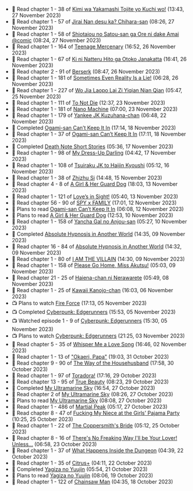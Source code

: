<!-- ANILIST_ACTIVITY:start -->

-   📖 Read chapter 1 - 38 of [Kimi wa Yakamashi Tojite yo Kuchi wo!](https://anilist.co/manga/149337) (13:43, 27 November 2023)
-   📖 Read chapter 1 - 57 of [Jirai Nan desu ka? Chihara-san](https://anilist.co/manga/137714) (08:26, 27 November 2023)
-   📖 Read chapter 1 - 58 of [Shiotaiou no Satou-san ga Ore ni dake Amai @comic](https://anilist.co/manga/123130) (08:24, 27 November 2023)
-   📖 Read chapter 1 - 164 of [Teenage Mercenary](https://anilist.co/manga/126297) (16:52, 26 November 2023)
-   📖 Read chapter 1 - 67 of [Ki ni Natteru Hito ga Otoko Janakatta](https://anilist.co/manga/149544) (16:41, 26 November 2023)
-   📖 Read chapter 2 - 91 of [Berserk](https://anilist.co/manga/30002) (08:47, 26 November 2023)
-   📖 Read chapter 1 - 181 of [Sometimes Even Reality Is a Lie!](https://anilist.co/manga/113076) (06:28, 26 November 2023)
-   📖 Read chapter 1 - 227 of [Wo Jia Laopo Lai Zi Yiqian Nian Qian](https://anilist.co/manga/146267) (05:47, 25 November 2023)
-   📖 Read chapter 1 - 111 of [To Not Die](https://anilist.co/manga/136099) (12:37, 23 November 2023)
-   📖 Read chapter 1 - 181 of [Nano Machine](https://anilist.co/manga/120980) (07:00, 23 November 2023)
-   📖 Read chapter 1 - 179 of [Yankee JK Kuzuhana-chan](https://anilist.co/manga/116822) (06:48, 22 November 2023)
-   📖 Completed [Ogami-san Can’t Keep It In](https://anilist.co/manga/101755) (17:14, 18 November 2023)
-   📖 Read chapter 1 - 37 of [Ogami-san Can’t Keep It In](https://anilist.co/manga/101755) (17:11, 18 November 2023)
-   📖 Completed [Death Note Short Stories](https://anilist.co/manga/127819) (05:36, 17 November 2023)
-   📖 Read chapter 1 - 98 of [My Dress-Up Darling](https://anilist.co/manga/101583) (04:42, 17 November 2023)
-   📖 Read chapter 1 - 108 of [Tsuiraku JK to Haijin Kyoushi](https://anilist.co/manga/99737) (05:12, 16 November 2023)
-   📖 Read chapter 1 - 38 of [Zhizhu Si](https://anilist.co/manga/161716) (14:48, 15 November 2023)
-   📖 Read chapter 4 - 8 of [A Girl & Her Guard Dog](https://anilist.co/manga/106315) (18:03, 13 November 2023)
-   📖 Read chapter 1 - 121 of [Love’s in Sight!](https://anilist.co/manga/107445) (05:40, 13 November 2023)
-   📖 Read chapter 56 - 90 of [SPY x FAMILY](https://anilist.co/manga/108556) (17:01, 12 November 2023)
-   📖 Plans to read [Ogami-san Can’t Keep It In](https://anilist.co/manga/101755) (06:08, 12 November 2023)
-   📖 Plans to read [A Girl & Her Guard Dog](https://anilist.co/manga/106315) (12:53, 10 November 2023)
-   📖 Read chapter 1 - 158 of [Yancha Gal no Anjou-san](https://anilist.co/manga/101315) (05:27, 10 November 2023)
-   📖 Completed [Absolute Hypnosis in Another World](https://anilist.co/manga/145575) (14:35, 09 November 2023)
-   📖 Read chapter 16 - 84 of [Absolute Hypnosis in Another World](https://anilist.co/manga/145575) (14:32, 09 November 2023)
-   📖 Read chapter 1 - 80 of [I AM THE VILLAIN](https://anilist.co/manga/145498) (14:30, 09 November 2023)
-   📖 Read chapter 1 - 158 of [Please Go Home, Miss Akutsu!](https://anilist.co/manga/113501) (05:03, 09 November 2023)
-   📖 Read chapter 21 - 25 of [Haiena-chan ni Nerawarete](https://anilist.co/manga/170235) (05:49, 08 November 2023)
-   📖 Read chapter 1 - 25 of [Kawaii Kanojo-chan](https://anilist.co/manga/144155) (16:03, 06 November 2023)
-   📺 Plans to watch [Fire Force](https://anilist.co/anime/105310) (17:13, 05 November 2023)
-   📺 Completed [Cyberpunk: Edgerunners](https://anilist.co/anime/120377) (15:53, 05 November 2023)
-   📺 Watched episode 1 - 9 of [Cyberpunk: Edgerunners](https://anilist.co/anime/120377) (15:30, 05 November 2023)
-   📺 Plans to watch [Cyberpunk: Edgerunners](https://anilist.co/anime/120377) (21:25, 03 November 2023)
-   📖 Read chapter 5 - 35 of [Whisper Me a Love Song](https://anilist.co/manga/107987) (16:46, 02 November 2023)
-   📖 Read chapter 1 - 13 of ["Okaeri, Papa"](https://anilist.co/manga/154376) (19:03, 31 October 2023)
-   📖 Read chapter 9 - 90 of [The Way of the Househusband](https://anilist.co/manga/101233) (17:58, 30 October 2023)
-   📖 Read chapter 1 - 97 of [Toradora!](https://anilist.co/manga/34368) (17:16, 29 October 2023)
-   📖 Read chapter 13 - 95 of [True Beauty](https://anilist.co/manga/103995) (08:23, 29 October 2023)
-   📖 Completed [My Ultramarine Sky](https://anilist.co/manga/87432) (16:54, 27 October 2023)
-   📖 Read chapter 2 of [My Ultramarine Sky](https://anilist.co/manga/87432) (08:26, 27 October 2023)
-   📖 Plans to read [My Ultramarine Sky](https://anilist.co/manga/87432) (08:08, 27 October 2023)
-   📖 Read chapter 1 - 486 of [Martial Peak](https://anilist.co/manga/104494) (05:17, 27 October 2023)
-   📖 Read chapter 8 - 47 of [Fucking My Niece at the Girls' Pajama Party](https://anilist.co/manga/128678) (10:25, 25 October 2023)
-   📖 Read chapter 1 - 22 of [The Coppersmith's Bride](https://anilist.co/manga/117675) (05:12, 25 October 2023)
-   📖 Read chapter 8 - 16 of [There's No Freaking Way I'll be Your Lover! Unless...](https://anilist.co/manga/119650) (06:58, 23 October 2023)
-   📖 Read chapter 1 - 37 of [What Happens Inside the Dungeon](https://anilist.co/manga/117728) (04:39, 22 October 2023)
-   📖 Read chapter 1 - 35 of [Citrus+](https://anilist.co/manga/103884) (04:11, 22 October 2023)
-   📖 Completed [Yagiza no Yuujin](https://anilist.co/manga/86833) (05:54, 21 October 2023)
-   📖 Plans to read [Yagiza no Yuujin](https://anilist.co/manga/86833) (08:06, 19 October 2023)
-   📖 Read chapter 1 - 122 of [Chainsaw Man](https://anilist.co/manga/105778) (04:35, 18 October 2023)

<!-- ANILIST_ACTIVITY:end -->
